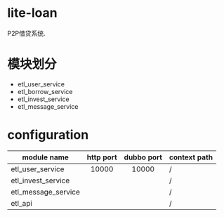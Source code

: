 # lite-loan
P2P借贷系统.

# 模块划分
* etl_user_service
* etl_borrow_service
* etl_invest_service
* etl_message_service

# configuration
| module name | http port | dubbo port | context path |
| ------------- |:-------------:|:-------------:| -------------|
|etl_user_service| 10000 | 10000 | / |
|etl_invest_service|  |  | / |
|etl_message_service|  |  | / |
|etl_api|  |  | / |
